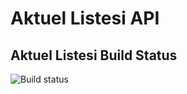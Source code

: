 # Aktuel Listesi API

## Aktuel Listesi Build Status

![Build status](https://peacecwz.visualstudio.com/_apis/public/build/definitions/8c44d338-1b68-4c2f-b689-2d4e64ea03f4/9/badge)
